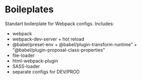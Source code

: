 # Boileplates
Standart boilerplate for Webpack configs.
Includes: 
- webpack
- webpack-dev-server + hot reload
- @babel/preset-env + @babel/plugin-transform-runtime" + "@babel/plugin-proposal-class-properties"
- file-loader
- html-webpack-plugin
- SASS-loader
- separate configs for DEV/PROD
